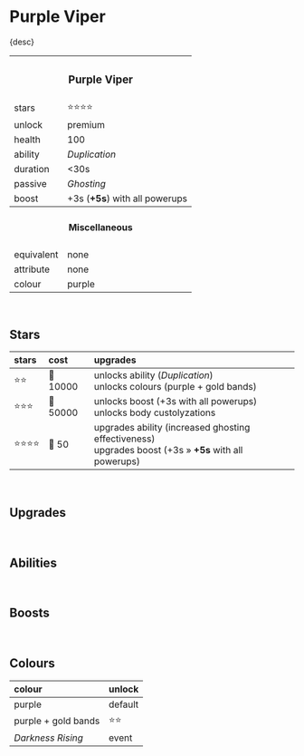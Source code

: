 # Purple Viper

{desc}


<table>
  <tr>
    <th colspan="2"> <h3> Purple Viper </h3> </th>
  </tr>
  <tr>
    <td> stars </td>
    <td> ⭐⭐⭐⭐ </td>
  </tr>
  <tr>
    <td> unlock </td>
    <td> premium </td>
  </tr>
  <tr>
    <td> health </td>
    <td> 100 </td>
  </tr>
  <tr>
    <td> ability </td>
    <td> <em> Duplication </em> </td>
  </tr>
  <tr>
    <td> duration </td>
    <td> &lt;30s </td>
  </tr>
  <tr>
    <td> passive </td>
    <td> <em> Ghosting </em> </td>
  </tr>
  <tr>
    <td> boost </td>
    <td> +3s (<b>+5s</b>) with all powerups </td>
  </tr>
  <tr>
    <th colspan="2"> <h4> Miscellaneous </h4> </th>
  </tr>
  <tr>
    <td> equivalent </td>
    <td> none </td>
  </tr>
  <tr>
    <td> attribute </td>
    <td> none </td>
  </tr>
  <tr>
    <td> colour </td>
    <td> purple </td>
  </tr>
</table>


<br>


## Stars

| stars | cost | upgrades |
| :---- | :--- | :------- |
| ⭐⭐ | 🔸 10000 | unlocks ability (*Duplication*) <br> unlocks colours (purple + gold bands) |
| ⭐⭐⭐ | 🔸 50000 | unlocks boost (+3s with all powerups) <br> unlocks body custolyzations |
| ⭐⭐⭐⭐ | 🔹 50 | upgrades ability (increased ghosting effectiveness) <br> upgrades boost (+3s » **+5s** with all powerups) |


<br>


## Upgrades


<br>


## Abilities


<br>


## Boosts


<br>


## Colours

| colour | unlock |
| :----- | :----- |
| purple | default |
| purple + gold bands | ⭐⭐ |
| *Darkness Rising* | event |
